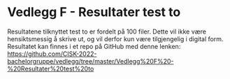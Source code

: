 # Vedlegg F - Resultater test to

Resultatene tilknyttet test to er fordelt på 100 filer. Dette vil ikke være hensiktsmessig å skrive ut, og vil derfor kun være tilgjengelig i digital form. Resultatet kan finnes i et repo på GitHub med denne lenken: https://github.com/CISK-2022-bachelorgruppe/vedlegg/tree/master/Vedlegg%20F%20-%20Resultater%20test%20to